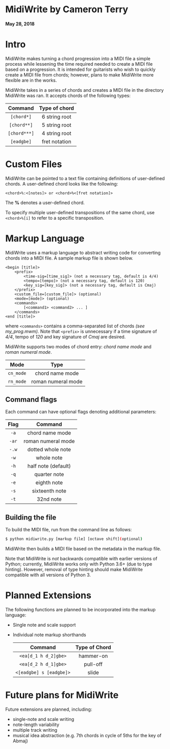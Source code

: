 # MidiWrite by Cameron Terry

#### May 28, 2018

# Intro
MidiWrite makes turning a chord progression into a MIDI file a simple process while lessening the time required needed to create a MIDI file based on a progression. It is intended for guitarists who wish to quickly create a MIDI file from chords; however, plans to make MidiWrite more flexible are in the works.

MidiWrite takes in a series of chords and creates a MIDI file in the directory MidiWrite was ran. It accepts chords of the following types:

|      Command     | Type of chord |
|:----------------:|:-------------:|
|  ```[chord*]```  | 6 string root |
|  ```[chord**]``` | 5 string root |
| ```[chord***]``` | 4 string root |
|  ```[eadgbe]```  | fret notation |

# Custom Files
MidiWrite can be pointed to a text file containing definitions of user-defined chords.
A user-defined chord looks like the following:

    <chord>%:<[notes]> or <chord>%<[fret notation]>

The **%** denotes a user-defined chord.

To specify multiple user-defined transpositions of the same chord, use ```<chord>%[i]``` to refer to a specific transposition.
  


# Markup Language
MidiWrite uses a markup language to abstract writing code for converting chords into a MIDI file.
A sample markup file is shown below.

    <begin [title]>
        <prefix>
            <time-sig=[time_sig]> (not a necessary tag, default is 4/4)
            <tempo=[tempo]> (not a necessary tag, default is 120)
            <key_sig=[key_sig]> (not a necessary tag, default is Cmaj)
        </prefix>
        <custom_file=[custom_file]> (optional)
        <mode=[mode]> (optional)
        <commands>
            [<command1> <command2> ... ]
        </commands>
    <end [title]>

where ```<commands>``` contains a comma-separated list of chords *(see my_prog.mwm).*
Note that ```<prefix>``` is unnecessary if a time signature of *4/4*, tempo of *120* and key signature of *Cmaj* are desired.

MidiWrite supports two modes of chord entry: *chord name mode* and *roman numeral mode*.

|     Mode      |       Type         |
|:-------------:|:------------------:|
| ```cn_mode``` |   chord name mode  |
| ```rn_mode``` | roman numeral mode |

## Command flags

Each command can have optional flags denoting additional parameters:

|    Flag   |       Command       |
|:---------:|:-------------------:|
|  ```-a``` |   chord name mode   |
| ```-ar``` |  roman numeral mode |
| ```-.w``` |  dotted whole note  |
|  ```-w``` |      whole note     |
|  ```-h``` | half note (default) |
|  ```-q``` |     quarter note    |
|  ```-e``` |     eighth note     |
|  ```-s``` |    sixteenth note   |
|  ```-t``` |      32nd note      |

## Building the file

To build the MIDI file, run from the command line as follows:

```sh
$ python midiwrite.py [markup file] [octave shift](optional)
```

MidiWrite then builds a MIDI file based on the metadata in the markup file.

Note that MidiWrite is *not* backwards compatible with earlier versions of Python; currently, MidiWrite works only with Python 3.6+ (due to type hinting). However, removal of type hinting should make MidiWrite compatible with all versions of Python 3.


# Planned Extensions
The following functions are planned to be incorporated into the markup language:
* Single note and scale support
* Individual note markup shorthands

    |        Command              | Type of Chord |
    |:---------------------------:|:-------------:|
    |   ```<ea[d_1 h d_2]gbe>```  |   hammer-on   |
    |   ```<ea[d_2 h d_1]gbe>```  |    pull-off   |
    | ```<[eadgbe] s [eadgbe]>``` |     slide     |

# Future plans for MidiWrite
Future extensions are planned, including:
* single-note and scale writing
* note-length variability
* multiple track writing
* musical idea abstraction (e.g. 7th chords in cycle of 5ths for the key of Abmaj)
